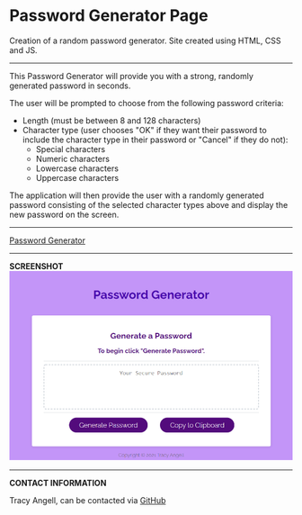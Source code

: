 # Password Generator Page

Creation of a random password generator. Site created using HTML, CSS and JS.
***
This Password Generator will provide you with a strong, randomly generated password in seconds.

The user will be prompted to choose from the following password criteria:

- Length (must be between 8 and 128 characters)
- Character type (user chooses "OK" if they want their password to include the character type in their password or "Cancel" if they do not):
    - Special characters
    - Numeric characters
    - Lowercase characters
    - Uppercase characters

The application will then provide the user with a randomly generated password consisting of the selected character types above and display the new password on the screen.
***
[Password Generator](https://tracye1083.github.io/Password-Generator/)
***
**SCREENSHOT**
![Preview of Page](Assets/site.png)

***


**CONTACT INFORMATION**

Tracy Angell, can be contacted via <a href="https://github.com/tracye1083">GitHub</a>
